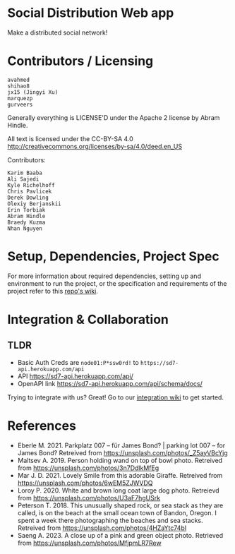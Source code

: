 Social Distribution Web app
===================================

Make a distributed social network!

Contributors / Licensing
========================
    avahmed
    shihao8
    jx15 (Jingyi Xu)
    marquezp
    gurveers

Generally everything is LICENSE'D under the Apache 2 license by Abram Hindle.

All text is licensed under the CC-BY-SA 4.0 http://creativecommons.org/licenses/by-sa/4.0/deed.en_US

Contributors:

    Karim Baaba
    Ali Sajedi
    Kyle Richelhoff
    Chris Pavlicek
    Derek Dowling
    Olexiy Berjanskii
    Erin Torbiak
    Abram Hindle
    Braedy Kuzma
    Nhan Nguyen 

# Setup, Dependencies, Project Spec

For more information about required dependencies, setting up and environment to run the project, or the specification and requirements of the project refer to this [repo's wiki](https://github.com/CMPUT-404-2023-Not-Found/CMPUT404-project-socialdistribution/wiki).

# Integration & Collaboration

## TLDR

- Basic Auth Creds are `node01:P*ssw0rd!` to `https://sd7-api.herokuapp.com/api`
- API https://sd7-api.herokuapp.com/api/
- OpenAPI link https://sd7-api.herokuapp.com/api/schema/docs/

Trying to integrate with us? Great! Go to our [integration wiki](https://github.com/CMPUT-404-2023-Not-Found/CMPUT404-project-socialdistribution/wiki/OpenAPI-and-Integration) to get started.

# References

- Eberle M. 2021. Parkplatz 007 – für James Bond? | parking lot 007 – for James Bond? Retreived from https://unsplash.com/photos/_Z5ayVBcYjg
- Maltsev A. 2019. Person holding wand on top of bowl photo. Retreived from https://unsplash.com/photos/3n7DdlkMfEg
- Mar J. D. 2021. Lovely Smile from this adorable Giraffe. Retreived from https://unsplash.com/photos/6wEM5ZJWVDQ
- Loroy P. 2020. White and brown long coat large dog photo. Retreievd from https://unsplash.com/photos/U3aF7hgUSrk
- Peterson T. 2018. This unusually shaped rock, or sea stack as they are called, is on the beach at the small ocean town of Bandon, Oregon. I spent a week there photographing the beaches and sea stacks. Retreived from https://unsplash.com/photos/4HZaYtc74bI
- Saeng A. 2023. A close up of a pink and green object photo. Retrieved from https://unsplash.com/photos/MfjpmLR7Rew
